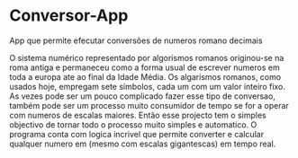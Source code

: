 # Conversor-App
App que permite efecutar conversões de numeros romano decimais

O sistema numérico representado por algorismos romanos originou-se na roma antiga e permaneceu como a forma usual de escrever numeros em toda a europa ate ao final da Idade Média.
Os algarismos romanos, como usados hoje, empregam sete símbolos, cada um com um valor inteiro fixo.
As vezes pode ser um pouco complicado fazer esse tipo de conversao, também pode ser um processo muito consumidor de tempo se for a operar com numeros de escalas maiores.
Então esse projecto tem o simples objectivo de tornar todo o processo muito simples e automatico.
O programa conta com logica incrivel que permite converter e calcular qualquer numero em (mesmo com escalas gigantescas) em tempo real.
